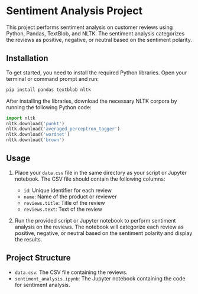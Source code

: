
# Sentiment Analysis Project

This project performs sentiment analysis on customer reviews using Python, Pandas, TextBlob, and NLTK. The sentiment analysis categorizes the reviews as positive, negative, or neutral based on the sentiment polarity.

## Installation

To get started, you need to install the required Python libraries. Open your terminal or command prompt and run:

```bash
pip install pandas textblob nltk
```

After installing the libraries, download the necessary NLTK corpora by running the following Python code:

```python
import nltk
nltk.download('punkt')
nltk.download('averaged_perceptron_tagger')
nltk.download('wordnet')
nltk.download('brown')
```

## Usage

1. Place your `data.csv` file in the same directory as your script or Jupyter notebook. The CSV file should contain the following columns:
    - `id`: Unique identifier for each review
    - `name`: Name of the product or reviewer
    - `reviews.title`: Title of the review
    - `reviews.text`: Text of the review

2. Run the provided script or Jupyter notebook to perform sentiment analysis on the reviews. The notebook will categorize each review as positive, negative, or neutral based on the sentiment polarity and display the results.

## Project Structure

- `data.csv`: The CSV file containing the reviews.
- `sentiment_analysis.ipynb`: The Jupyter notebook containing the code for sentiment analysis.
